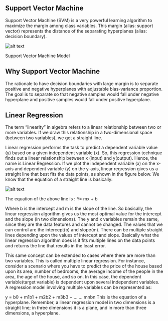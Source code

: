 ## Support Vector Machine

Support Vector Machine (SVM) is a very powerful learning algorithm to maximize the margin among class variables. This margin (alias: support vector) represents the distance of the separating hyperplanes (alias: decision boundary).

![alt text](https://miro.medium.com/max/600/0*IVBT_kEmP9EPqZW_.png)

Support Vector Machine Model

## Why Support Vector Machine

The rationale to have decision boundaries with large margin is to separate positive and negative hyperplanes with adjustable bias-variance proportion. The goal is to separate so that negative samples would fall under negative hyperplane and positive samples would fall under positive hyperplane.

## Linear Regression

The term “linearity” in algebra refers to a linear relationship between two or more variables. If we draw this relationship in a two-dimensional space (between two variables), we get a straight line.

Linear regression performs the task to predict a dependent variable value (y) based on a given independent variable (x). So, this regression technique finds out a linear relationship between x (input) and y(output). Hence, the name is Linear Regression. If we plot the independent variable (x) on the x-axis and dependent variable (y) on the y-axis, linear regression gives us a straight line that best fits the data points, as shown in the figure below.
We know that the equation of a straight line is basically:

![alt text](https://miro.medium.com/max/1160/1*weGmaJTZewji5_9H2TZetA.png)

The equation of the above line is :
Y= mx + b

Where b is the intercept and m is the slope of the line. So basically, the linear regression algorithm gives us the most optimal value for the intercept and the slope (in two dimensions). The y and x variables remain the same, since they are the data features and cannot be changed. The values that we can control are the intercept(b) and slope(m). There can be multiple straight lines depending upon the values of intercept and slope. Basically what the linear regression algorithm does is it fits multiple lines on the data points and returns the line that results in the least error.

This same concept can be extended to cases where there are more than two variables. This is called multiple linear regression. For instance, consider a scenario where you have to predict the price of the house based upon its area, number of bedrooms, the average income of the people in the area, the age of the house, and so on. In this case, the dependent variable(target variable) is dependent upon several independent variables. A regression model involving multiple variables can be represented as:

y = b0 + m1b1 + m2b2 + m3b3 + … … mnbn
This is the equation of a hyperplane. Remember, a linear regression model in two dimensions is a straight line; in three dimensions it is a plane, and in more than three dimensions, a hyperplane.
